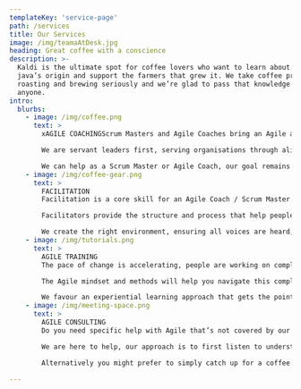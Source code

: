 ```yaml
---
templateKey: 'service-page'
path: /services
title: Our Services
image: /img/teamaAtDesk.jpg
heading: Great coffee with a conscience
description: >-
  Kaldi is the ultimate spot for coffee lovers who want to learn about their
  java’s origin and support the farmers that grew it. We take coffee production,
  roasting and brewing seriously and we’re glad to pass that knowledge to
  anyone.
intro:
  blurbs:
    - image: /img/coffee.png
      text: >
        xAGILE COACHINGScrum Masters and Agile Coaches bring an Agile and Lean mindset coupled with a depth of skills and on the ground experiences. They help teach, mentor, coach and facilitate organisations, product owners and teams through their journey towards greater business agility.

        We are servant leaders first, serving organisations through aligning on a shared purpose, raising awareness of what is trying to happen and working with people to co-create successful change.

        We can help as a Scrum Master or Agile Coach, our goal remains to support the growth of your people and organisation so that you are self sufficient so we are no longer needed. Get in touch to explore further how we can help.
    - image: /img/coffee-gear.png
      text: >
        FACILITATION
        Facilitation is a core skill for an Agile Coach / Scrum Master. We have facilitated hundreds of workshops over many years, from Inceptions that kick off new work with large groups to Sprint Retrospectives for small agile teams.

        Facilitators provide the structure and process that help people engage and accomplish their task or goal. We stay neutral on content, drawing that from the participants.

        We create the right environment, ensuring all voices are heard, the energy and momentum is maintained and help the group in reaching consensus and making decisions. If you need help to facilitate an upcoming workshop or Agile event please reach out.
    - image: /img/tutorials.png
      text: >
        AGILE TRAINING
        The pace of change is accelerating, people are working on complex problems and dealing with increasing uncertainty. The need to learn, adapt, innovate and deliver value sooner has never been more pressing.

        The Agile mindset and methods will help you navigate this complexity,  welcoming change and reducing your time to market. Our training gives you the knowledge you need to get started, we can also customise training specific to your organisation.

        We favour an experiential learning approach that gets the point home whilst providing a enjoyable learning experience.
    - image: /img/meeting-space.png
      text: >
        AGILE CONSULTING
        Do you need specific help with Agile that’s not covered by our other Services? You may want some specific advice, it might relate to problems you are experiencing or improvements you are seeking. Perhaps you already have Agile working well in technology with a few small teams, now you want to explore how to scale that to achieve greater business agility.

        We are here to help, our approach is to first listen to understand, remaining curious about where you are at and what is looking to happen. Together we can explore what support might be needed and how we can help.

        Alternatively you might prefer to simply catch up for a coffee and have a chat, maybe one casual conversation is all that’s needed. Get in touch, we love our coffee!

---
```

